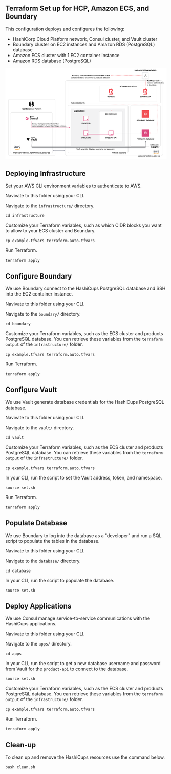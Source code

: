 ## Terraform Set up for HCP, Amazon ECS, and Boundary

This configuration deploys and configures the following:

- HashiCorp Cloud Platform network, Consul cluster, and Vault cluster
- Boundary cluster on EC2 instances and Amazon RDS (PostgreSQL) database
- Amazon ECS cluster with 1 EC2 container instance
- Amazon RDS database (PostgreSQL)

![HashiCups components on ECS](./assets/diagram.png)

## Deploying Infrastructure

Set your AWS CLI environment variables to authenticate to AWS.

Navivate to this folder using your CLI.

Navigate to the `infrastructure/` directory.

```shell
cd infrastructure
```

Customize your Terraform variables, such as which CIDR blocks you
want to allow to your ECS cluster and Boundary.

```shell
cp example.tfvars terraform.auto.tfvars
```

Run Terraform.

```shell
terraform apply
```

## Configure Boundary

We use Boundary connect to the HashiCups PostgreSQL database and
SSH into the EC2 container instance.

Navivate to this folder using your CLI.

Navigate to the `boundary/` directory.

```shell
cd boundary
```

Customize your Terraform variables, such as the ECS cluster
and products PostgreSQL database. You can retrieve these variables
from the `terraform output` of the `infrastructure/` folder.

```shell
cp example.tfvars terraform.auto.tfvars
```

Run Terraform.

```shell
terraform apply
```

## Configure Vault

We use Vault generate database credentials for the HashiCups PostgreSQL
database.

Navivate to this folder using your CLI.

Navigate to the `vault/` directory.

```shell
cd vault
```

Customize your Terraform variables, such as the ECS cluster
and products PostgreSQL database. You can retrieve these variables
from the `terraform output` of the `infrastructure/` folder.

```shell
cp example.tfvars terraform.auto.tfvars
```

In your CLI, run the script to set the Vault address, token, and namespace.

```shell
source set.sh
```

Run Terraform.

```shell
terraform apply
```

## Populate Database

We use Boundary to log into the database as a "developer" and run a SQL script to populate
the tables in the database.

Navivate to this folder using your CLI.

Navigate to the `database/` directory.

```shell
cd database
```

In your CLI, run the script to populate the database.

```shell
source set.sh
```

## Deploy Applications

We use Consul manage service-to-service communications with the HashiCups applications.

Navivate to this folder using your CLI.

Navigate to the `apps/` directory.

```shell
cd apps
```

In your CLI, run the script to get a new database username and password from Vault for the
`product-api` to connect to the database.

```shell
source set.sh
```

Customize your Terraform variables, such as the ECS cluster
and products PostgreSQL database. You can retrieve these variables
from the `terraform output` of the `infrastructure/` folder.

```shell
cp example.tfvars terraform.auto.tfvars
```

Run Terraform.

```shell
terraform apply
```

## Clean-up

To clean up and remove the HashiCups resources use the command below.

```
bash clean.sh
```

